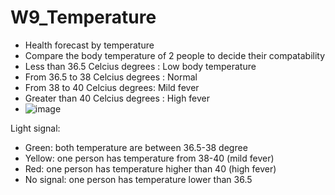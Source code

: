 # W9_Temperature
- Health forecast by temperature
- Compare the body temperature of 2 people to decide their compatability
- Less than 36.5 Celcius degrees : Low body temperature
- From 36.5 to 38 Celcius degrees : Normal
- From 38 to 40 Celcius degrees: Mild fever
- Greater than 40 Celcius degrees : High fever
- ![image](https://user-images.githubusercontent.com/115915656/202958183-eabc3d93-50f5-4bc3-be26-1365ac8b5da0.png)

Light signal:
- Green: both temperature are between 36.5-38 degree
- Yellow: one person has temperature from 38-40 (mild fever)
- Red: one person has temperature higher than 40 (high fever)
- No signal: one person has temperature lower than 36.5
